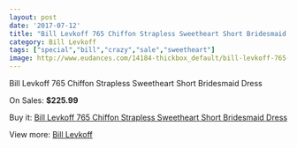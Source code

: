 ```yaml
---
layout: post
date: '2017-07-12'
title: "Bill Levkoff 765 Chiffon Strapless Sweetheart Short Bridesmaid Dress"
category: Bill Levkoff
tags: ["special","bill","crazy","sale","sweetheart"]
image: http://www.eudances.com/14184-thickbox_default/bill-levkoff-765-chiffon-strapless-sweetheart-short-bridesmaid-dress.jpg
---
```

Bill Levkoff 765 Chiffon Strapless Sweetheart Short Bridesmaid Dress

On Sales: **$225.99**
<a href="https://www.eudances.com/en/bill-levkoff/4256-bill-levkoff-765-chiffon-strapless-sweetheart-short-bridesmaid-dress.html"><amp-img layout="responsive" width="600" height="600" src="//www.eudances.com/14184-thickbox_default/bill-levkoff-765-chiffon-strapless-sweetheart-short-bridesmaid-dress.jpg" alt="Bill Levkoff 765 Chiffon Strapless Sweetheart Short Bridesmaid Dress 0" /></a>
<a href="https://www.eudances.com/en/bill-levkoff/4256-bill-levkoff-765-chiffon-strapless-sweetheart-short-bridesmaid-dress.html"><amp-img layout="responsive" width="600" height="600" src="//www.eudances.com/14185-thickbox_default/bill-levkoff-765-chiffon-strapless-sweetheart-short-bridesmaid-dress.jpg" alt="Bill Levkoff 765 Chiffon Strapless Sweetheart Short Bridesmaid Dress 1" /></a>

Buy it: [Bill Levkoff 765 Chiffon Strapless Sweetheart Short Bridesmaid Dress](https://www.eudances.com/en/bill-levkoff/4256-bill-levkoff-765-chiffon-strapless-sweetheart-short-bridesmaid-dress.html "Bill Levkoff 765 Chiffon Strapless Sweetheart Short Bridesmaid Dress")

View more: [Bill Levkoff](https://www.eudances.com/en/57-bill-levkoff "Bill Levkoff")